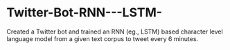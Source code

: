 # Twitter-Bot-RNN---LSTM-
Created a Twitter bot and trained an RNN (eg., LSTM) based character level language model from a given text corpus to tweet every 6 minutes.
